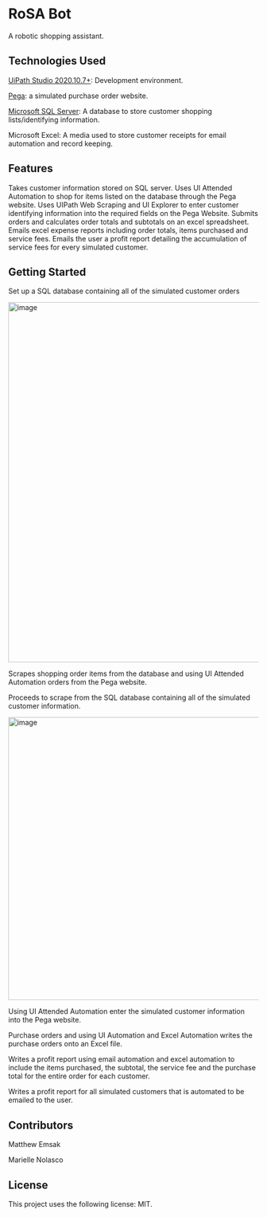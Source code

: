 
# <strong>RoSA Bot</strong>

A robotic shopping assistant.

## <strong>Technologies Used</strong>

[UiPath Studio 2020.10.7+](https://www.uipath.com/product/studio): Development environment.

[Pega](https://training.openspan.com/login): a simulated purchase order website.

[Microsoft SQL Server](https://www.microsoft.com/en-us/sql-server/sql-server-downloads): A database to store customer shopping lists/identifying information.

Microsoft Excel: A media used to store customer receipts for email automation and record keeping.

## <strong>Features</Strong>

Takes customer information stored on SQL server.
Uses UI Attended Automation to shop for items listed on the database through the Pega website.
Uses UIPath Web Scraping and UI Explorer to enter customer identifying information into the required fields on the Pega Website.
Submits orders and calculates order totals and subtotals on an excel spreadsheet.
Emails excel expense reports including order totals, items purchased and service fees.
Emails the user a profit report detailing the accumulation of service fees for every simulated customer.

## <strong>Getting Started</strong>

Set up a SQL database containing all of the simulated customer orders

![]()<img width="723" alt="image" src="https://user-images.githubusercontent.com/104387212/174142399-2b04dd51-7e14-4e78-aa12-be581b698770.png">

Scrapes shopping order items from the database and using UI Attended Automation orders from the Pega website.

Proceeds to scrape from the SQL database containing all of the simulated customer information.

![]()<img width="568" alt="image" src="https://user-images.githubusercontent.com/104387212/174142675-bbfc06bd-1685-4c81-9958-5623457c679a.png">

Using UI Attended Automation enter the simulated customer information into the Pega website.

Purchase orders and using UI Automation and Excel Automation writes the purchase orders onto an Excel file.

Writes a profit report using email automation and excel automation to include the items purchased, the subtotal, the service fee and the purchase total for the entire order for each customer.

Writes a profit report for all simulated customers that is automated to be emailed to the user.

## <strong>Contributors</strong>

Matthew Emsak

Marielle Nolasco

## <strong>License</strong>

This project uses the following license: MIT.
